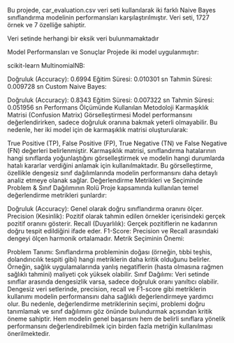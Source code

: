 Bu projede, car_evaluation.csv veri seti kullanılarak iki farklı Naive Bayes sınıflandırma modelinin performansları karşılaştırılmıştır. Veri seti, 1727 örnek ve 7 özelliğe sahiptir.

Veri setinde herhangi bir eksik veri bulunmamaktadır

Model Performansları ve Sonuçlar
Projede iki model uygulanmıştır:

scikit-learn MultinomialNB:

Doğruluk (Accuracy): 0.6994
Eğitim Süresi: 0.010301 sn
Tahmin Süresi: 0.009728 sn
Custom Naive Bayes:

Doğruluk (Accuracy): 0.8343
Eğitim Süresi: 0.007322 sn
Tahmin Süresi: 0.051956 sn
Performans Ölçümünde Kullanılan Metodoloji
Karmaşıklık Matrisi (Confusion Matrix) Görselleştirmesi
Model performansını değerlendirirken, sadece doğruluk oranına bakmak yeterli olmayabilir. Bu nedenle, her iki model için de karmaşıklık matrisi oluşturularak:

True Positive (TP), False Positive (FP), True Negative (TN) ve False Negative (FN) değerleri belirlenmiştir.
Karmaşıklık matrisi, sınıflandırma hatalarının hangi sınıflarda yoğunlaştığını görselleştirmek ve modelin hangi durumlarda hatalı kararlar verdiğini anlamak için kullanılmaktadır.
Bu görselleştirme, özellikle dengesiz sınıf dağılımlarında modelin performansını daha detaylı analiz etmeye olanak sağlar.
Değerlendirme Metrikleri ve Seçiminde Problem & Sınıf Dağılımının Rolü
Proje kapsamında kullanılan temel değerlendirme metrikleri şunlardır:

Doğruluk (Accuracy): Genel olarak doğru sınıflandırma oranını ölçer.
Precision (Kesinlik): Pozitif olarak tahmin edilen örnekler içerisindeki gerçek pozitif oranını gösterir.
Recall (Duyarlılık): Gerçek pozitiflerin ne kadarının doğru tespit edildiğini ifade eder.
F1-Score: Precision ve Recall arasındaki dengeyi ölçen harmonik ortalamadır.
Metrik Seçiminin Önemi:

Problem Tanımı: Sınıflandırma probleminin doğası (örneğin, tıbbi teşhis, dolandırıcılık tespiti gibi) hangi metriklerin daha kritik olduğunu belirler. Örneğin, sağlık uygulamalarında yanlış negatiflerin (hasta olmasına rağmen sağlıklı tahmini) maliyeti çok yüksek olabilir.
Sınıf Dağılımı: Veri setinde sınıflar arasında dengesizlik varsa, sadece doğruluk oranı yanıltıcı olabilir. Dengesiz veri setlerinde, precision, recall ve F1-score gibi metriklerin kullanımı modelin performansını daha sağlıklı değerlendirmeye yardımcı olur.
Bu nedenle, değerlendirme metriklerinin seçimi, problemi doğru tanımlamak ve sınıf dağılımını göz önünde bulundurmak açısından kritik öneme sahiptir. Hem modelin genel başarısını hem de belirli sınıflara yönelik performansını değerlendirebilmek için birden fazla metriğin kullanılması önerilmektedir.

